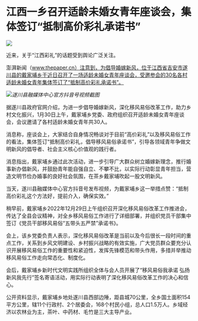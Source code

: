 # 江西一乡召开适龄未婚女青年座谈会，集体签订“抵制高价彩礼承诺书”

![](https://inews.gtimg.com/newsapp_bt/0/15651791095/1000)

近来，关于“江西彩礼”的话题受到舆论广泛关注。

澎湃新闻（www.thepaper.cn）注意到，为倡导婚嫁新风，位于江西省吉安市遂川县的戴家埔乡于近日召开了一场适龄未婚女青年座谈会，受邀参会的30名各村适龄未婚女青年集体签订了“抵制高价彩礼承诺书”。

![](https://inews.gtimg.com/newsapp_bt/0/15651791112/1000)_遂川县融媒体中心官方抖音号视频截图_

据遂川县政府官网介绍，为进一步倡导婚嫁新风，深化移风易俗改革工作，助力乡村文化振兴，1月30日上午，戴家埔乡党委、政府组织召开适龄未婚女青年座谈会，会议邀请了各村适龄未婚女青年共30人。

消息称，座谈会上，大家结合自身情况畅谈对于目前“高价彩礼”以及移风易俗工作的看法，集体签订“抵制高价彩礼，倡导移风易俗承诺书”，引导各领域青年争做文明新风的倡导者、社会主义核心价值观的践行者。

消息指出，戴家埔乡通过此次活动，进一步引导广大群众树立婚嫁新理念，推行婚事新办倡新风，并鼓励青年能自强自立、不攀不比，以实际行动彰显青年担当，营造文明节俭办婚事的良好社会氛围，在茶乡戴家埔吹起一股文明新风。

当天，遂川县融媒体中心官方抖音号发布视频，为戴家埔乡这一举措点赞：“抵制高价彩礼这个方法好，提前介入，确保实效。”

稍早前，戴家埔乡2022年12月29日上午组织召开深化移风易俗改革工作推进会，传达了全县会议精神，对全乡移风易俗工作进行了详细部署，并组织党员干部集中签订《党员干部移风易俗“五带头五严禁”承诺书》。

​会上，该乡党委负责人表示，深化移风易俗改革是当前以及今后很长一段时间的重点工作，关系到乡风文明建设、乡村振兴战略的有效实施，广大党员群众要充分认识开展移风易俗工作的重要性和紧迫性，发挥先锋模范和带头作用，多措并举推动移风易俗工作走向常态化、制度化。

会后，戴家埔乡新时代文明实践所组织全体与会人员开展了“移风易俗我承诺 弘扬新风我先行”签名寄语活动，用实际行动表明了深化移风易俗改革工作的决心和信心。

公开资料显示，戴家埔乡地处遂川县西部边陲，距县城70公里，全乡国土面积154平方公里，辖11个行政村、2个居委会，168个村民小组，总人口1.5万人。乡域经济以农林业为主，茶叶、中药材、毛竹是三大主导产业。

